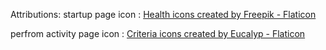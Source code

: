 Attributions:
startup page icon : <a href="https://www.flaticon.com/free-icons/health" title="health icons">Health icons created by Freepik - Flaticon</a>


perfrom activity page icon : <a href="https://www.flaticon.com/free-icons/criteria" title="criteria icons">Criteria icons created by Eucalyp - Flaticon</a>
